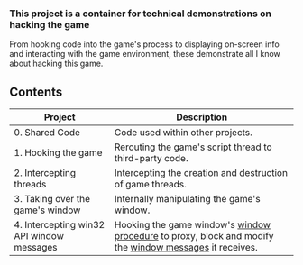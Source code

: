 ### This project is a container for technical demonstrations on hacking the game
From hooking code into the game's process to displaying on-screen info 
and interacting with the game environment, these demonstrate all I know
about hacking this game.

## Contents

| Project                                   | Description                                                                                                                                                                                                                                                      |
|-------------------------------------------|------------------------------------------------------------------------------------------------------------------------------------------------------------------------------------------------------------------------------------------------------------------|
| 0. Shared Code                            | Code used within other projects.                                                                                                                                                                                                                                 |
| 1. Hooking the game                       | Rerouting the game's script thread to third-party code.                                                                                                                                                                                                          |
| 2. Intercepting threads                   | Intercepting the creation and destruction of game threads.                                                                                                                                                                                                       |
| 3. Taking over the game's window          | Internally manipulating the game's window.                                                                                                                                                                                                                       |
| 4. Intercepting win32 API window messages | Hooking the game window's [window procedure](https://learn.microsoft.com/en-us/windows/win32/winmsg/window-procedures) to proxy, block and modify the [window messages](https://learn.microsoft.com/en-us/windows/win32/learnwin32/window-messages) it receives. |
